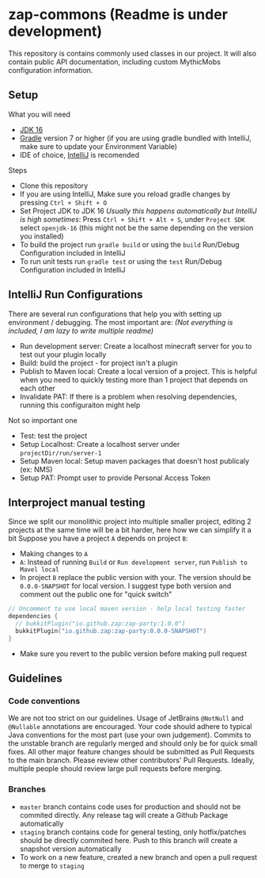 # zap-commons (Readme is under development)
This repository is contains commonly used classes in our project. It will also contain public API documentation, including custom MythicMobs configuration information.

## Setup
What you will need
- [JDK 16](https://www.oracle.com/java/technologies/javase-jdk16-downloads.html)
- [Gradle](https://gradle.org/install/) version 7 or higher (if you are using gradle bundled with IntelliJ, make sure to update your Environment Variable)
- IDE of choice, [IntelliJ](https://www.jetbrains.com/idea/) is recomended

Steps
- Clone this repository
- If you are using IntelliJ, Make sure you reload gradle changes by pressing `Ctrl + Shift + O`
- Set Project JDK to JDK 16 *Usually this happens automatically but IntelliJ is high sometimes*: Press `Ctrl + Shift + Alt + S`, under `Project SDK` select `openjdk-16` (this might not be the same depending on the version you installed)
- To build the project run `gradle build` or using the `build` Run/Debug Configuration included in IntelliJ
- To run unit tests run  `gradle test` or using the `test` Run/Debug Configuration included in IntelliJ

## IntelliJ Run Configurations
There are several  run configurations that help you with setting up environment / debugging. The most important are:
*(Not everything is included, I am lazy to write multiple readme)*
- Run development server: Create a localhost minecraft server for you to test out your plugin locally
- Build: build the project - for project isn't a plugin
- Publish to Maven local: Create a local version of a project. This is helpful when you need to quickly testing more than 1 project that depends on each other
- Invalidate PAT: If there is a problem when resolving dependencies, running this configuraiton might help

Not so important one
- Test: test the project
- Setup Localhost: Create a localhost server under `projectDir/run/server-1`
- Setup Maven local: Setup maven packages that doesn't host publicaly (ex: NMS)
- Setup PAT: Prompt user to provide Personal Access Token

## Interproject manual testing
Since we split our monolithic project into multiple smaller project, editing 2 projects at the same time will be a bit harder, here how we can simplify it a bit
Suppose you have a project `A` depends on project `B`:
- Making changes to `A`
- `A`: Instead of running `Build` or `Run development server`, run `Publish to Mavel local`
- In project `B` replace the public version with your. The version should be `0.0.0-SNAPSHOT` for local version. I suggest type both version and comment out the public one for "quick switch"
```kt
// Uncomment to use local maven version - help local testing faster
dependencies {
  // bukkitPlugin("io.github.zap:zap-party:1.0.0")
  bukkitPlugin("io.github.zap:zap-party:0.0.0-SNAPSHOT")
}
```
- Make sure you revert to the public version before making pull request


## Guidelines
### Code conventions
We are not too strict on our guidelines. Usage of JetBrains `@NotNull` and `@Nullable` annotations are encouraged. Your code should adhere to typical Java conventions for the most part (use your own judgement). Commits to the unstable branch are regularly merged and should only be for quick small fixes. All other major feature changes should be submitted as Pull Requests to the main branch. Please review other contributors' Pull Requests. Ideally, multiple people should review large pull requests before merging.

### Branches
- `master` branch contains code uses for production and should not be commited directly. Any release tag will create a Github Package automatically
- `staging` branch contains code for general testing, only hotfix/patches should be directly commited here. Push to this branch will create a snapshot version automatically
- To work on a new feature, created a new branch and open a pull request to merge to `staging`
